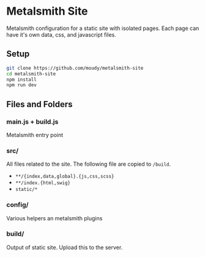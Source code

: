 # Metalsmith Site

Metalsmith configuration for a static site with isolated pages. Each page can have it's own data, css, and javascript files.

## Setup

```sh
git clone https://github.com/moudy/metalsmith-site
cd metalsmith-site
npm install
npm run dev
```

## Files and Folders

### main.js + build.js
Metalsmith entry point

### src/

All files related to the site. The following file are copied to `/build`.

- `**/{index,data,global}.{js,css,scss}`
- `**/index.{html,swig}`
- `static/*`

### config/

Various helpers an metalsmith plugins

### build/

Output of static site. Upload this to the server.
